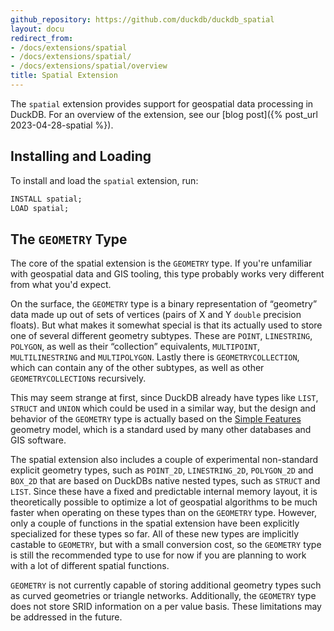 ```yaml
---
github_repository: https://github.com/duckdb/duckdb_spatial
layout: docu
redirect_from:
- /docs/extensions/spatial
- /docs/extensions/spatial/
- /docs/extensions/spatial/overview
title: Spatial Extension
---
```


The `spatial` extension provides support for geospatial data processing in DuckDB.
For an overview of the extension, see our [blog post]({% post_url 2023-04-28-spatial %}).

## Installing and Loading

To install and load the `spatial` extension, run:

```sql
INSTALL spatial;
LOAD spatial;
```

## The `GEOMETRY` Type

The core of the spatial extension is the `GEOMETRY` type. If you're unfamiliar with geospatial data and GIS tooling, this type probably works very different from what you'd expect.

On the surface, the `GEOMETRY` type is a binary representation of “geometry” data made up out of sets of vertices (pairs of X and Y `double` precision floats). But what makes it somewhat special is that its actually used to store one of several different geometry subtypes. These are `POINT`, `LINESTRING`, `POLYGON`, as well as their “collection” equivalents, `MULTIPOINT`, `MULTILINESTRING` and `MULTIPOLYGON`. Lastly there is `GEOMETRYCOLLECTION`, which can contain any of the other subtypes, as well as other `GEOMETRYCOLLECTION`s recursively.

This may seem strange at first, since DuckDB already have types like `LIST`, `STRUCT` and `UNION` which could be used in a similar way, but the design and behavior of the `GEOMETRY` type is actually based on the [Simple Features](https://en.wikipedia.org/wiki/Simple_Features) geometry model, which is a standard used by many other databases and GIS software.

The spatial extension also includes a couple of experimental non-standard explicit geometry types, such as `POINT_2D`, `LINESTRING_2D`, `POLYGON_2D` and `BOX_2D` that are based on DuckDBs native nested types, such as `STRUCT` and `LIST`. Since these have a fixed and predictable internal memory layout, it is theoretically possible to optimize a lot of geospatial algorithms to be much faster when operating on these types than on the `GEOMETRY` type. However, only a couple of functions in the spatial extension have been explicitly specialized for these types so far. All of these new types are implicitly castable to `GEOMETRY`, but with a small conversion cost, so the `GEOMETRY` type is still the recommended type to use for now if you are planning to work with a lot of different spatial functions.

`GEOMETRY` is not currently capable of storing additional geometry types such as curved geometries or triangle networks. Additionally, the `GEOMETRY` type does not store SRID information on a per value basis. These limitations may be addressed in the future.
